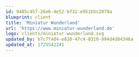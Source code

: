 ```yaml
---
id: 9485c457-26e6-4e52-bf32-e951b5c2079a
blueprint: client
title: 'Miniatur Wunderland'
url: 'https://www.miniatur-wunderland.de'
logo: clients/miniatur-wunderland.svg
updated_by: b7c7f4d4-e810-47c4-8310-994d4d84346a
updated_at: 1725542241
---
```


